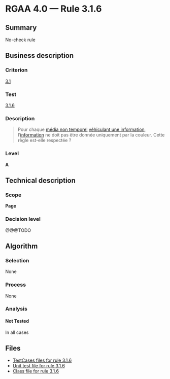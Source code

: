 # RGAA 4.0 — Rule 3.1.6

## Summary

No-check rule

## Business description

### Criterion

[3.1](https://www.numerique.gouv.fr/publications/rgaa-accessibilite/methode/criteres/#crit-3-1)

### Test

[3.1.6](https://www.numerique.gouv.fr/publications/rgaa-accessibilite/methode/criteres/#test-3-1-6)

### Description

> Pour chaque [média non temporel](https://www.numerique.gouv.fr/publications/rgaa-accessibilite/methode/glossaire/#media-non-temporel) [véhiculant une information](https://www.numerique.gouv.fr/publications/rgaa-accessibilite/methode/glossaire/#image-vehiculant-une-information-donnee-par-la-couleur), l’[information](https://www.numerique.gouv.fr/publications/rgaa-accessibilite/methode/glossaire/#information-donnee-par-la-couleur) ne doit pas être donnée uniquement par la couleur. Cette règle est-elle respectée ?

### Level

**A**


## Technical description

### Scope

**Page**

### Decision level

@@@TODO


## Algorithm

### Selection

None

### Process

None

### Analysis

#### Not Tested

In all cases


## Files

- [TestCases files for rule 3.1.6](https://gitlab.com/asqatasun/Asqatasun/-/tree/master/rules/rules-rgaa4.0/src/test/resources/testcases/rgaa40/Rgaa40Rule030106/)
- [Unit test file for rule 3.1.6](https://gitlab.com/asqatasun/Asqatasun/-/blob/master/rules/rules-rgaa4.0/src/test/java/org/asqatasun/rules/rgaa40/Rgaa40Rule030106Test.java)
- [Class file for rule 3.1.6](https://gitlab.com/asqatasun/Asqatasun/-/blob/master/rules/rules-rgaa4.0/src/main/java/org/asqatasun/rules/rgaa40/Rgaa40Rule030106.java)


